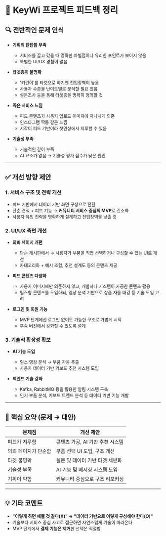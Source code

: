 # 🧠 KeyWi 프로젝트 피드백 정리

## 🔍 전반적인 문제 인식

- **기획의 탄탄함 부족**
  - 서비스를 끌고 갔을 때 명확한 차별점이나 유리한 포인트가 보이지 않음
  - 특별한 UI/UX 경험이 없음

- **타겟층이 불명확**
  - '키린이'를 타겟으로 하기엔 진입장벽이 높음
  - 사용자 수준을 난이도별로 분석할 필요 있음
  - 설문조사 등을 통해 타겟층을 명확히 정의할 것

- **죽은 서비스 느낌**
  - 피드 콘텐츠가 사용자 업로드 이미지에 지나치게 의존
  - 인스타그램 짝퉁 같은 느낌
  - 시작이 피드 기반이라 첫인상에서 지루할 수 있음

- **기술성 부족**
  - 기술적인 깊이 부족
  - AI 요소가 없음 → 기술성 평가 점수가 낮은 원인

---

## ✅ 개선 방향 제안

### 1. 서비스 구조 및 전략 개선

- 피드 기반에서 데이터 기반 화면 구성으로 전환
- 단순 견적 + 피드 기능 → **커뮤니티 서비스 중심의 MVP**로 간소화
- 사용자 유입 전략을 명확하게 설계하고 진입장벽을 낮출 것

### 2. UI/UX 측면 개선

- **의뢰 페이지 개편**
  - 단순 게시판에서 → 사용자가 부품을 직접 선택하거나 구성할 수 있는 UI로 개선
  - 카테고리화 + 예시 조합, 추천 설계도 등의 콘텐츠 제공

- **피드 콘텐츠 다양화**
  - 사용자 이미지에만 의존하지 않고, 개발자나 시스템이 가공한 콘텐츠 활용
  - 릴스형 콘텐츠를 도입하되, 영상 분석 기반으로 상품 자동 태깅 등 기술 도입 고려

- **로그인 및 회원 기능**
  - MVP 단계에선 로그인 없이도 가능한 구조로 가볍게 시작
  - 후속 버전에서 강화할 수 있도록 설계

### 3. 기술적 확장성 확보

- **AI 기능 도입**
  - 릴스 영상 분석 → 부품 자동 추출
  - 사용자 데이터 기반 키보드 추천 시스템 도입

- **백엔드 기술 강화**
  - Kafka, RabbitMQ 등을 활용한 알림 시스템 구축
  - 인기 부품 분석, 키보드 트렌드 분석 등 데이터 기반 기능 개발

---

## 🎯 핵심 요약 (문제 → 대안)

| 문제점 | 개선 제안 |
|--------|-----------|
| 피드가 지루함 | 콘텐츠 가공, AI 기반 추천 시스템 |
| 의뢰 페이지가 단순함 | 부품 선택 UI 도입, 구조 개선 |
| 타겟 불명확 | 설문 및 데이터 기반 타겟 세분화 |
| 기술성 부족 | AI 기능 및 메시징 시스템 도입 |
| 기획이 약함 | 커뮤니티 중심으로 구조 리포커싱 |

---

## 💡 기타 코멘트

- **"이렇게 하면 예쁠 것 같다(X)" → "데이터 기반으로 이렇게 구성해야 한다(O)"**
- 기술보다 서비스 중심 사고로 접근하면 자연스럽게 기술이 따라온다
- MVP 단계에서 **결제 기능은 제거**한 선택은 적절함
